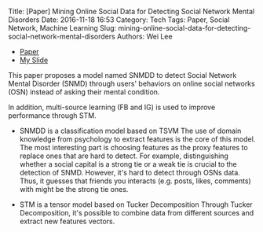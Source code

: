 Title: [Paper] Mining Online Social Data for Detecting Social Network Mental Disorders
Date: 2016-11-18 16:53
Category: Tech
Tags: Paper, Social Network, Machine Learning
Slug: mining-online-social-data-for-detecting-social-network-mental-disorders
Authors: Wei Lee

* [Paper](http://www2016.net/proceedings/proceedings/p275.pdf)
* [My Slide](https://speakerdeck.com/leew/mining-online-social-data-for-detecting-social-network-mental-disorders)

This paper proposes a model named SNMDD to detect Social Network Mental Disorder (SNMD) through users' behaviors on online social networks (OSN) instead of asking their mental condition.

<!--more-->

In addition, multi-source learning (FB and IG) is used to improve performance through STM.

* SNMDD is a classification model based on TSVM
The use of domain knowledge from psychology to extract features is the core of this model.
The most interesting part is choosing features as the proxy features to replace ones that are hard to detect.
For example, distinguishing whether a social capital is a strong tie or a weak tie is crucial to the detection of SNMD. However, it's hard to detect through OSNs data. Thus, it guesses that friends you interacts (e.g. posts, likes, comments) with might be the strong tie ones.

* STM is a tensor model based on Tucker Decomposition
Through Tucker Decomposition, it's possible to combine data from different sources and extract new features vectors.
